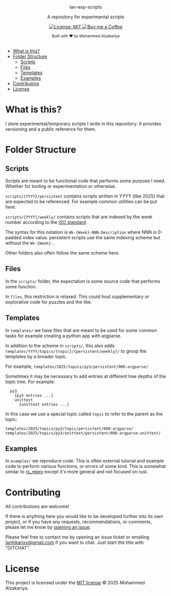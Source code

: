 <div align="center">
  lan-exp-scripts
  <p>A repository for experimental scripts</p>
</div>

<p align="center">
  <a href="https://opensource.org/licenses/MIT">
    <img src="https://img.shields.io/badge/License-MIT-brightgreen.svg"
      alt="License: MIT" />
  </a>
  <a href="https://buymeacoffee.com/lan22h">
    <img src="https://img.shields.io/static/v1?label=Buy me a coffee&message=%E2%9D%A4&logo=BuyMeACoffee&link=&color=greygreen"
      alt="Buy me a Coffee" />
  </a>
</p>

<div align="center">
  <sub>Built with ❤︎ by Mohammed Alzakariya
</div>
<br>

- [What is this?](#what-is-this)
- [Folder Structure](#folder-structure)
  - [Scripts](#scripts)
  - [Files](#files)
  - [Templates](#templates)
  - [Examples](#examples)
- [Contributing](#contributing)
- [License](#license)


# What is this?

I store experimental/temporary scripts I write in this repository. It provides versioning and a public reference for them.

# Folder Structure

## Scripts

Scripts are meant to be functional code that performs some purpose I need. Whether for tooling or experimentation or otherwise.

`scripts/{YYYY}/persistent` contains scripts written in YYYY (like 2025) that are expected to be referenced. For example common utilities can be put here.

`scripts/{YYYY}/weekly/` contains scripts that are indexed by the week number according to the [ISO standard](https://www.epochconverter.com/weeks/2025). 

The syntax for this notation is `Wk-{Week}-NNN-Description` where NNN is 0-padded index value. persistent scripts use the same indexing scheme but without the `Wk-{Week}-`. 

Other folders also often follow the same scheme here.

## Files

In the `scripts/` folder, the expectation is some source code that performs some function.

In `files`, this restriction is relaxed. This could host supplementary or explorative code for puzzles and the like.

## Templates

In `templates/` we have files that are meant to be used for some common tasks for example creating a python app with argparse.

In addition to the scheme in `scripts/`, this also adds `templates/YYYY/topics/{topic}/{persistent/weekly}/` to group the templates by a broader topic. 

For example, `templates/2025/topics/py3/persistent/000-argparse/`.

Sometimes it may be necessary to add entries at different tree depths of the topic tree. For example:

```
  py3
    {py3 entries ...}
    unittest
      {unittest entries ...}
```

In this case we use a special topic called `topic` to refer to the parent as the topic:

`templates/2025/topics/py3/topic/persistent/000-argparse/`
`templates/2025/topics/py3/unittest/persistent/000-argparse-unittest/`


## Examples

In `examples/` we reproduce code. This is often external tutorial and example code to perform various functions, or errors of some kind. This is somewhat similar to [rs_repro](https://github.com/LanHikari22/rs_repro) except it's more general and not focused on rust.


# Contributing

All contributions are welcome! 

If there is anything here you would like to be developed further into its own project, or if you have any requests, recommendations, or comments, please let me know by [opening an issue](https://github.com/LanHikari22/rs_repro/issues/new).

Please feel free to contact me by opening an issue ticket or emailing lanhikarixx@gmail.com if you want to chat. Just start the title with "GITCHAT".

# License

This project is licensed under the [MIT license](https://opensource.org/licenses/mit-license.php) © 2025 Mohammed Alzakariya.
